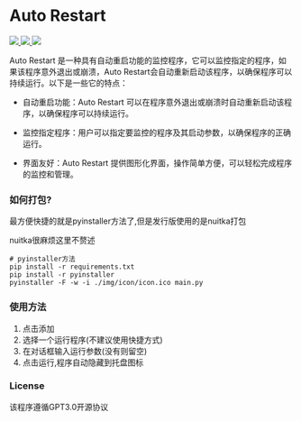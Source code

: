 # Auto Restart 
[![](https://img.shields.io/badge/Python-3.10-blue) ](https://www.python.org/)
[![](https://img.shields.io/badge/PyQt-5.15-green) ](https://doc.qt.io/qt.html#qtforpython)
[![](https://img.shields.io/badge/license-GPL3.0-orange)](https://github.com/ruixiaotian/auto-restart/blob/main/LICENSE)


Auto Restart 是一种具有自动重启功能的监控程序，它可以监控指定的程序，如果该程序意外退出或崩溃，Auto Restart会自动重新启动该程序，以确保程序可以持续运行。以下是一些它的特点：

+ 自动重启功能：Auto Restart 可以在程序意外退出或崩溃时自动重新启动该程序，以确保程序可以持续运行。

+ 监控指定程序：用户可以指定要监控的程序及其启动参数，以确保程序的正确运行。

+ 界面友好：Auto Restart 提供图形化界面，操作简单方便，可以轻松完成程序的监控和管理。


### 如何打包?
最方便快捷的就是pyinstaller方法了,但是发行版使用的是nuitka打包

nuitka很麻烦这里不赘述
```
# pyinstaller方法
pip install -r requirements.txt
pip install -r pyinstaller
pyinstaller -F -w -i ./img/icon/icon.ico main.py
```

### 使用方法
1. 点击添加
2. 选择一个运行程序(不建议使用快捷方式)
3. 在对话框输入运行参数(没有则留空)
4. 点击运行,程序自动隐藏到托盘图标

### License
该程序遵循GPT3.0开源协议
